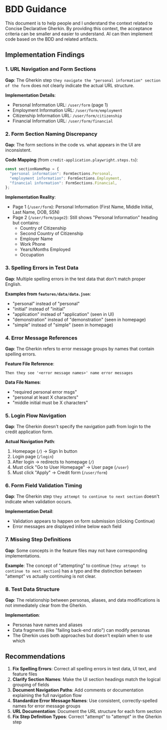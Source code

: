 # BDD Guidance

This document is to help people and I understand the context related to Concise Declarative Gherkin.
By providing this context, the acceptance criteria can be smaller and easier to understand. AI can
then implement code based on the BDD and related artifacts.

## Implementation Findings

### 1. URL Navigation and Form Sections

**Gap**: The Gherkin step `they navigate the "personal information" section of the form` does not clearly indicate the actual URL structure.

**Implementation Details**:

- Personal Information URL: `/user/form` (page 1)
- Employment Information URL: `/user/form/employment`
- Citizenship Information URL: `/user/form/citizenship`
- Financial Information URL: `/user/form/financial`

### 2. Form Section Naming Discrepancy

**Gap**: The form sections in the code vs. what appears in the UI are inconsistent.

**Code Mapping** (from `credit-application.playwright.steps.ts`):

```typescript
const sectionNameMap = {
  "personal information": FormSections.Personal,
  "employment information": FormSections.Employment,
  "financial information": FormSections.Financial,
};
```

**Implementation Reality**:

- Page 1 (`/user/form`): Personal Information (First Name, Middle Initial, Last Name, DOB, SSN)
- Page 2 (`/user/form/page2`): Still shows "Personal Information" heading but contains:
  - Country of Citizenship
  - Second Country of Citizenship
  - Employer Name
  - Work Phone
  - Years/Months Employed
  - Occupation

### 3. Spelling Errors in Test Data

**Gap**: Multiple spelling errors in the test data that don't match proper English.

**Examples from `features/data/data.json`**:

- "personal" instead of "personal"
- "initial" instead of "initial"
- "application" instead of "application" (seen in UI)
- "demonstration" instead of "demonstration" (seen in homepage)
- "simple" instead of "simple" (seen in homepage)

### 4. Error Message References

**Gap**: The Gherkin refers to error message groups by names that contain spelling errors.

**Feature File Reference**:

```gherkin
Then they see '<error message names>' name error messages
```

**Data File Names**:

- "required personal error msgs"
- "personal at least X characters"
- "middle initial must be X characters"

### 5. Login Flow Navigation

**Gap**: The Gherkin doesn't specify the navigation path from login to the credit application form.

**Actual Navigation Path**:

1. Homepage (`/`) → Sign In button
2. Login page (`/login`)
3. After login → redirects to homepage (`/`)
4. Must click "Go to User Homepage" → User page (`/user`)
5. Must click "Apply" → Credit form (`/user/form`)

### 6. Form Field Validation Timing

**Gap**: The Gherkin step `they attempt to continue to next section` doesn't indicate when validation occurs.

**Implementation Detail**:

- Validation appears to happen on form submission (clicking Continue)
- Error messages are displayed inline below each field

### 7. Missing Step Definitions

**Gap**: Some concepts in the feature files may not have corresponding implementations.

**Example**: The concept of "attempting" to continue (`they attempt to continue to next section`) has a typo and the distinction between "attempt" vs actually continuing is not clear.

### 8. Test Data Structure

**Gap**: The relationship between personas, aliases, and data modifications is not immediately clear from the Gherkin.

**Implementation**:

- Personas have names and aliases
- Data fragments (like "failing back-end ratio") can modify personas
- The Gherkin uses both approaches but doesn't explain when to use which

## Recommendations

1. **Fix Spelling Errors**: Correct all spelling errors in test data, UI text, and feature files
2. **Clarify Section Names**: Make the UI section headings match the logical grouping of fields
3. **Document Navigation Paths**: Add comments or documentation explaining the full navigation flow
4. **Standardize Error Message Names**: Use consistent, correctly-spelled names for error message groups
5. **URL Documentation**: Document the URL structure for each form section
6. **Fix Step Definition Typos**: Correct "attempt" to "attempt" in the Gherkin step
